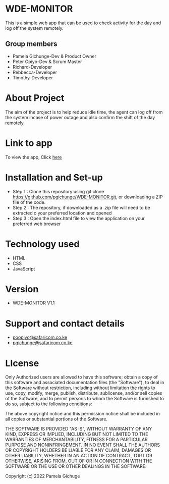 # WDE-MONITOR
This is a simple web app that can be used to check activity for the day and log off the system remotely.
## Group members
* Pamela Gichunge-Dev & Product Owner
* Peter Opiyo-Dev & Scrum Master
* Richard-Developer
* Rebbecca-Developer
* Timothy-Developer

# About Project

The aim of the project is to help reduce idle time, the agent can log off from the system incase of power outage and also confirm the shift  of the day remotely.

# Link to app
To view the app, Click [here](http://wde-monitor-test.herokuapp.com/) 
# Installation and Set-up

* Step 1 : Clone this repository using git clone https://github.com/pgichunge/WDE-MONITOR.git, or downloading a ZIP file of the code.
* Step 2 : The repository, if downloaded as a .zip file will need to be extracted o your preferred location and opened
* Step 3 : Open the index.html file to view the application on your preferred web browser



# Technology used
* HTML
* CSS
* JavaScript

# Version
* WDE-MONITOR V1.1
# Support and contact details
* poopiyo@safaricom.co.ke
* pgichunge@safaricom.co.ke
# LIcense
Only Authorized users are allowed to have this software; obtain a copy of this software and associated documentation files (the "Software"), to deal in the Software without restriction, including without limitation the rights to use, copy, modify, merge, publish, distribute, sublicense, and/or sell copies of the Software, and to permit persons to whom the Software is furnished to do so, subject to the following conditions:

The above copyright notice and this permission notice shall be included in all copies or substantial portions of the Software.

THE SOFTWARE IS PROVIDED "AS IS", WITHOUT WARRANTY OF ANY KIND, EXPRESS OR IMPLIED, INCLUDING BUT NOT LIMITED TO THE WARRANTIES OF MERCHANTABILITY, FITNESS FOR A PARTICULAR PURPOSE AND NONINFRINGEMENT. IN NO EVENT SHALL THE AUTHORS OR COPYRIGHT HOLDERS BE LIABLE FOR ANY CLAIM, DAMAGES OR OTHER LIABILITY, WHETHER IN AN ACTION OF CONTRACT, TORT OR OTHERWISE, ARISING FROM, OUT OF OR IN CONNECTION WITH THE SOFTWARE OR THE USE OR OTHER DEALINGS IN THE SOFTWARE.

Copyright (c) 2022 Pamela Gichuge